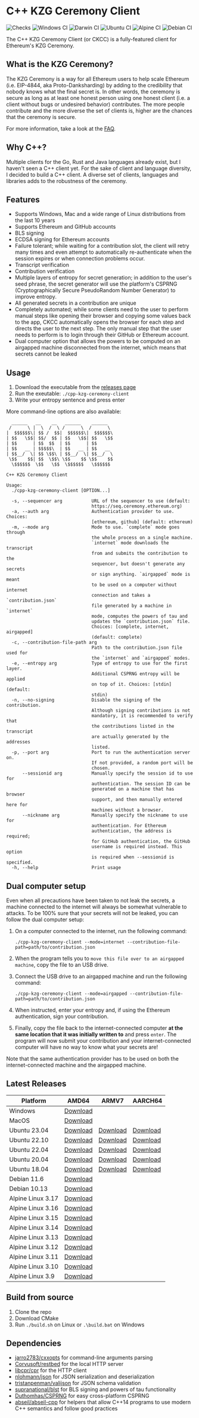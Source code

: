 # C++ KZG Ceremony Client

![Checks](https://github.com/PatriceVignola/cpp-kzg-ceremony-client/actions/workflows/checks.yml/badge.svg)
![Windows CI](https://github.com/PatriceVignola/cpp-kzg-ceremony-client/actions/workflows/windows-ci.yml/badge.svg)
![Darwin CI](https://github.com/PatriceVignola/cpp-kzg-ceremony-client/actions/workflows/darwin-ci.yml/badge.svg)
![Ubuntu CI](https://github.com/PatriceVignola/cpp-kzg-ceremony-client/actions/workflows/ubuntu-ci.yml/badge.svg)
![Alpine CI](https://github.com/PatriceVignola/cpp-kzg-ceremony-client/actions/workflows/alpine-ci.yml/badge.svg)
![Debian CI](https://github.com/PatriceVignola/cpp-kzg-ceremony-client/actions/workflows/debian-ci.yml/badge.svg)

The C++ KZG Ceremony Client (or CKCC) is a fully-featured client for Ethereum's KZG Ceremony.

## What is the KZG Ceremony?

The KZG Ceremony is a way for all Ethereum users to help scale Ethereum (i.e. EIP-4844, aka Proto-Danksharding) by adding to the credibility that nobody knows what the final secret is. In other words, the ceremony is secure as long as at least one honest person using one honest client (i.e. a client without bugs or undesired behavior) contributes. The more people contribute and the more diverse the set of clients is, higher are the chances that the ceremony is secure.

For more information, take a look at the [FAQ](https://github.com/ethereum/kzg-ceremony/blob/main/FAQ.md).

## Why C++?

Multiple clients for the Go, Rust and Java languages already exist, but I haven't seen a C++ client yet. For the sake of client and language diversity, I decided to build a C++ client. A diverse set of clients, languages and libraries adds to the robustness of the ceremony.

## Features

- Supports Windows, Mac and a wide range of Linux distributions from the last 10 years
- Supports Ethereum and GitHub accounts
- BLS signing
- ECDSA signing for Ethereum accounts
- Failure tolerant; while waiting for a contribution slot, the client will retry many times and even attempt to automatically re-authenticate when the session expires or when connection problems occur.
- Transcript verification
- Contribution verification
- Multiple layers of entropy for secret generation; in addition to the user's seed phrase, the secret generator will use the platform's CSPRNG (Cryptographically Secure PseudoRandom Number Generator) to improve entropy.
- All generated secrets in a contribution are unique
- Completely automated; while some clients need to the user to perform manual steps like opening their browser and copying some values back to the app, CKCC automatically opens the browser for each step and directs the user to the next step. The only manual step that the user needs to perform is to login through their GitHub or Ethereum account.
- Dual computer option that allows the powers to be computed on an airgapped machine disconnected from the internet, which means that secrets cannot be leaked

## Usage

1. Download the executable from the [releases page](https://github.com/PatriceVignola/cpp-kzg-ceremony-client/releases)
2. Run the exeutable: `./cpp-kzg-ceremony-client`
3. Write your entropy sentence and press enter

More command-line options are also available:

```
  ______   __    __   ______    ______
 /      \ |  \  /  \ /      \  /      \
|  $$$$$$\| $$ /  $$|  $$$$$$\|  $$$$$$\
| $$   \$$| $$/  $$ | $$   \$$| $$   \$$
| $$      | $$  $$  | $$      | $$
| $$   __ | $$$$$\  | $$   __ | $$   __
| $$__/  \| $$ \$$\ | $$__/  \| $$__/  \
 \$$    $$| $$  \$$\ \$$    $$ \$$    $$
  \$$$$$$  \$$   \$$  \$$$$$$   \$$$$$$

C++ KZG Ceremony Client

Usage:
  ./cpp-kzg-ceremony-client [OPTION...]

  -s, --sequencer arg           URL of the sequencer to use (default: 
                                https://seq.ceremony.ethereum.org)
  -a, --auth arg                Authentication provider to use. Choices: 
                                [ethereum, github] (default: ethereum)
  -m, --mode arg                Mode to use. `complete` mode goes through 
                                the whole process on a single machine. 
                                `internet` mode downloads the transcript 
                                from and submits the contribution to the 
                                sequencer, but doesn't generate any secrets 
                                or sign anything. `airgapped` mode is meant 
                                to be used on a computer without internet 
                                connection and takes a `contribution.json` 
                                file generated by a machine in `internet` 
                                mode, computes the powers of tau and 
                                updates the `contribution.json` file. 
                                Choices: [complete, internet, airgapped] 
                                (default: complete)
  -c, --contribution-file-path arg
                                Path to the contribution.json file used for 
                                the `internet` and `airgapped` modes.
  -e, --entropy arg             Type of entropy to use for the first layer. 
                                Additional CSPRNG entropy will be applied 
                                on top of it. Choices: [stdin] (default: 
                                stdin)
  -n, --no-signing              Disable the signing of the contribution. 
                                Although signing contributions is not 
                                mandatory, it is recommended to verify that 
                                the contributions listed in the transcript 
                                are actually generated by the addresses 
                                listed.
  -p, --port arg                Port to run the authentication server on. 
                                If not provided, a random port will be 
                                chosen.
      --sessionid arg           Manually specify the session id to use for 
                                authentication. The session ID can be 
                                generated on a machine that has browser 
                                support, and then manually entered here for 
                                machines without a browser.
      --nickname arg            Manually specify the nickname to use for 
                                authentication. For Ethereum 
                                authentication, the address is required; 
                                for GitHub authentication, the GitHub 
                                username is required instead. This option 
                                is required when --sessionid is specified.
  -h, --help                    Print usage
```

## Dual computer setup

Even when all precautions have been taken to not leak the secrets, a machine connected to the internet will always be somewhat vulnerable to attacks. To be 100% sure that your secrets will not be leaked, you can follow the dual computer setup:

1. On a computer connected to the internet, run the following command:

    `./cpp-kzg-ceremony-client --mode=internet --contribution-file-path=path/to/contribution.json`

2. When the program tells you to `move this file over to an airgapped machine`, copy the file to an USB drive.

3. Connect the USB drive to an airgapped machine and run the following command:

    `./cpp-kzg-ceremony-client --mode=airgapped --contribution-file-path=path/to/contribution.json`

4. When instructed, enter your entropy and, if using the Ethereum authentication, sign your contribution.

5. Finally, copy the file back to the internet-connected computer **at the same location that it was initially written to** and press `enter`. The program will now submit your contribution and your internet-connected computer will have no way to know what your secrets are!

Note that the same authentication provider has to be used on both the internet-connected machine and the airgapped machine.

## Latest Releases

| Platform          | AMD64                                                                                                                                                     | ARMV7                                                                                                                                                   | AARCH64                                                                                                                                                   |
| ----------------- | --------------------------------------------------------------------------------------------------------------------------------------------------------- | ------------------------------------------------------------------------------------------------------------------------------------------------------- | --------------------------------------------------------------------------------------------------------------------------------------------------------- |
| Windows           | [Download](https://github.com/PatriceVignola/cpp-kzg-ceremony-client/releases/download/v1.5.0/cpp-kzg-ceremony-client-v1.5.0-windows-amd64.zip)           |                                                                                                                                                         |                                                                                                                                                           |
| MacOS             | [Download](https://github.com/PatriceVignola/cpp-kzg-ceremony-client/releases/download/v1.5.0/cpp-kzg-ceremony-client-v1.5.0-darwin-amd64.tar.gz)         |                                                                                                                                                         |                                                                                                                                                           |
| Ubuntu 23.04      | [Download](https://github.com/PatriceVignola/cpp-kzg-ceremony-client/releases/download/v1.5.0/cpp-kzg-ceremony-client-v1.5.0-ubuntu-23.04-amd64.tar.gz)   | [Download](https://github.com/PatriceVignola/cpp-kzg-ceremony-client/releases/download/v1.5.0/cpp-kzg-ceremony-client-v1.5.0-ubuntu-23.04-armv7.tar.gz) | [Download](https://github.com/PatriceVignola/cpp-kzg-ceremony-client/releases/download/v1.5.0/cpp-kzg-ceremony-client-v1.5.0-ubuntu-23.04-aarch64.tar.gz) |
| Ubuntu 22.10      | [Download](https://github.com/PatriceVignola/cpp-kzg-ceremony-client/releases/download/v1.5.0/cpp-kzg-ceremony-client-v1.5.0-ubuntu-22.10-amd64.tar.gz)   | [Download](https://github.com/PatriceVignola/cpp-kzg-ceremony-client/releases/download/v1.5.0/cpp-kzg-ceremony-client-v1.5.0-ubuntu-22.10-armv7.tar.gz) | [Download](https://github.com/PatriceVignola/cpp-kzg-ceremony-client/releases/download/v1.5.0/cpp-kzg-ceremony-client-v1.5.0-ubuntu-22.10-aarch64.tar.gz) |
| Ubuntu 22.04      | [Download](https://github.com/PatriceVignola/cpp-kzg-ceremony-client/releases/download/v1.5.0/cpp-kzg-ceremony-client-v1.5.0-ubuntu-22.04-amd64.tar.gz)   | [Download](https://github.com/PatriceVignola/cpp-kzg-ceremony-client/releases/download/v1.5.0/cpp-kzg-ceremony-client-v1.5.0-ubuntu-22.04-armv7.tar.gz) | [Download](https://github.com/PatriceVignola/cpp-kzg-ceremony-client/releases/download/v1.5.0/cpp-kzg-ceremony-client-v1.5.0-ubuntu-22.04-aarch64.tar.gz) |
| Ubuntu 20.04      | [Download](https://github.com/PatriceVignola/cpp-kzg-ceremony-client/releases/download/v1.5.0/cpp-kzg-ceremony-client-v1.5.0-ubuntu-20.04-amd64.tar.gz)   | [Download](https://github.com/PatriceVignola/cpp-kzg-ceremony-client/releases/download/v1.5.0/cpp-kzg-ceremony-client-v1.5.0-ubuntu-20.04-armv7.tar.gz) | [Download](https://github.com/PatriceVignola/cpp-kzg-ceremony-client/releases/download/v1.5.0/cpp-kzg-ceremony-client-v1.5.0-ubuntu-20.04-aarch64.tar.gz) |
| Ubuntu 18.04      | [Download](https://github.com/PatriceVignola/cpp-kzg-ceremony-client/releases/download/v1.5.0/cpp-kzg-ceremony-client-v1.5.0-ubuntu-18.04-amd64.tar.gz)   | [Download](https://github.com/PatriceVignola/cpp-kzg-ceremony-client/releases/download/v1.5.0/cpp-kzg-ceremony-client-v1.5.0-ubuntu-18.04-armv7.tar.gz) | [Download](https://github.com/PatriceVignola/cpp-kzg-ceremony-client/releases/download/v1.5.0/cpp-kzg-ceremony-client-v1.5.0-ubuntu-18.04-aarch64.tar.gz) |
| Debian 11.6       | [Download](https://github.com/PatriceVignola/cpp-kzg-ceremony-client/releases/download/v1.5.0/cpp-kzg-ceremony-client-v1.5.0-debian-11.6-amd64.tar.gz)    |                                                                                                                                                         |                                                                                                                                                           |
| Debian 10.13      | [Download](https://github.com/PatriceVignola/cpp-kzg-ceremony-client/releases/download/v1.5.0/cpp-kzg-ceremony-client-v1.5.0-debian-10.13-amd64.tar.gz)   |                                                                                                                                                         |                                                                                                                                                           |
| Alpine Linux 3.17 | [Download](https://github.com/PatriceVignola/cpp-kzg-ceremony-client/releases/download/v1.5.0/cpp-kzg-ceremony-client-v1.5.0-alpine-3.17.1-amd64.tar.gz)  |                                                                                                                                                         |                                                                                                                                                           |
| Alpine Linux 3.16 | [Download](https://github.com/PatriceVignola/cpp-kzg-ceremony-client/releases/download/v1.5.0/cpp-kzg-ceremony-client-v1.5.0-alpine-3.16.3-amd64.tar.gz)  |                                                                                                                                                         |                                                                                                                                                           |
| Alpine Linux 3.15 | [Download](https://github.com/PatriceVignola/cpp-kzg-ceremony-client/releases/download/v1.5.0/cpp-kzg-ceremony-client-v1.5.0-alpine-3.15.6-amd64.tar.gz)  |                                                                                                                                                         |                                                                                                                                                           |
| Alpine Linux 3.14 | [Download](https://github.com/PatriceVignola/cpp-kzg-ceremony-client/releases/download/v1.5.0/cpp-kzg-ceremony-client-v1.5.0-alpine-3.14.8-amd64.tar.gz)  |                                                                                                                                                         |                                                                                                                                                           |
| Alpine Linux 3.13 | [Download](https://github.com/PatriceVignola/cpp-kzg-ceremony-client/releases/download/v1.5.0/cpp-kzg-ceremony-client-v1.5.0-alpine-3.13.12-amd64.tar.gz) |                                                                                                                                                         |                                                                                                                                                           |
| Alpine Linux 3.12 | [Download](https://github.com/PatriceVignola/cpp-kzg-ceremony-client/releases/download/v1.5.0/cpp-kzg-ceremony-client-v1.5.0-alpine-3.12.10-amd64.tar.gz) |                                                                                                                                                         |                                                                                                                                                           |
| Alpine Linux 3.11 | [Download](https://github.com/PatriceVignola/cpp-kzg-ceremony-client/releases/download/v1.5.0/cpp-kzg-ceremony-client-v1.5.0-alpine-3.11.13-amd64.tar.gz) |                                                                                                                                                         |                                                                                                                                                           |
| Alpine Linux 3.10 | [Download](https://github.com/PatriceVignola/cpp-kzg-ceremony-client/releases/download/v1.5.0/cpp-kzg-ceremony-client-v1.5.0-alpine-3.10.9-amd64.tar.gz)  |                                                                                                                                                         |                                                                                                                                                           |
| Alpine Linux 3.9  | [Download](https://github.com/PatriceVignola/cpp-kzg-ceremony-client/releases/download/v1.5.0/cpp-kzg-ceremony-client-v1.5.0-alpine-3.9.6-amd64.tar.gz)   |                                                                                                                                                         |                                                                                                                                                           |

## Build from source

1. Clone the repo
2. Download CMake
3. Run `./build.sh` on Linux or `.\build.bat` on Windows

## Dependencies

- [jarro2783/cxxopts](https://github.com/jarro2783/cxxopts) for command-line arguments parsing
- [Corvusoft/restbed](https://github.com/Corvusoft/restbed) for the local HTTP server
- [libcpr/cpr](https://github.com/libcpr/cpr) for the HTTP client
- [nlohmann/json](https://github.com/nlohmann/json) for JSON serialization and deserialization
- [tristanpenman/valijson](https://github.com/tristanpenman/valijson) for JSON schema validation
- [supranational/blst](https://github.com/supranational/blst) for BLS signing and powers of tau functionality
- [Duthomhas/CSPRNG](https://github.com/Duthomhas/CSPRNG) for easy cross-platform CSPRNG
- [abseil/abseil-cpp](https://github.com/abseil/abseil-cpp) for helpers that allow C++14 programs to use modern C++ semantics and follow good practices
